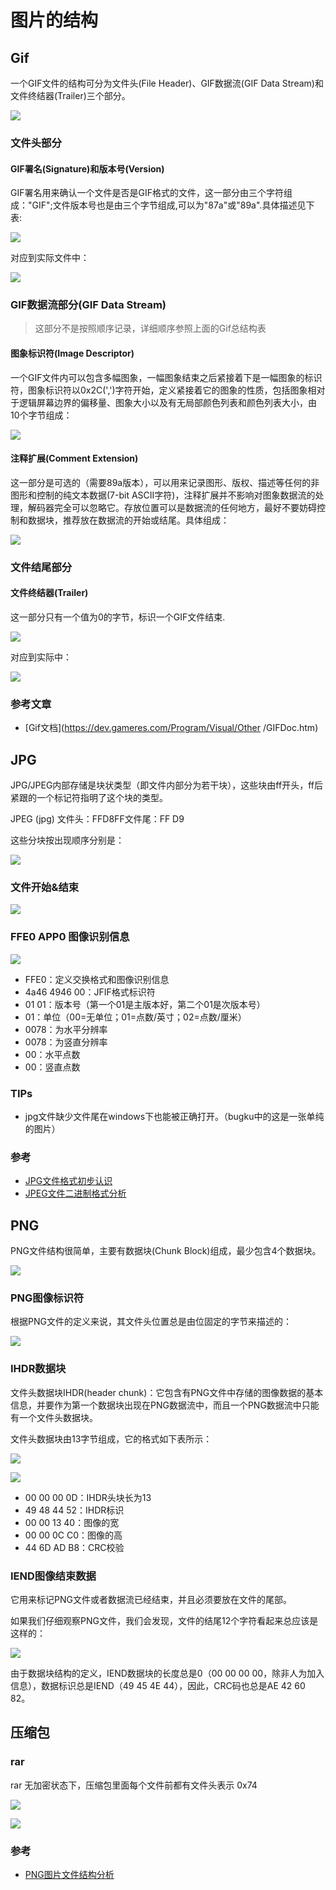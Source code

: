 # 图片的结构

## Gif

一个GIF文件的结构可分为文件头(File Header)、GIF数据流(GIF Data Stream)和文件终结器(Trailer)三个部分。

![](https://i.loli.net/2019/10/18/ku6YQBKoUZEO4Am.png)

### 文件头部分

#### GIF署名(Signature)和版本号(Version)

GIF署名用来确认一个文件是否是GIF格式的文件，这一部分由三个字符组成："GIF";文件版本号也是由三个字节组成,可以为"87a"或"89a".具体描述见下表:

![](https://i.loli.net/2019/10/18/UWynx68w9GF5Da3.png)

对应到实际文件中：

![](https://i.loli.net/2019/10/18/iGCJLm28AMYRqlT.png)

### GIF数据流部分(GIF Data Stream)

> 这部分不是按照顺序记录，详细顺序参照上面的Gif总结构表

#### 图象标识符(Image Descriptor)


一个GIF文件内可以包含多幅图象，一幅图象结束之后紧接着下是一幅图象的标识符，图象标识符以0x2C(',')字符开始，定义紧接着它的图象的性质，包括图象相对于逻辑屏幕边界的偏移量、图象大小以及有无局部颜色列表和颜色列表大小，由10个字节组成：

![](https://i.loli.net/2019/10/18/JbsgufniGTqUhPr.png)

#### 注释扩展(Comment Extension)

这一部分是可选的（需要89a版本），可以用来记录图形、版权、描述等任何的非图形和控制的纯文本数据(7-bit ASCII字符)，注释扩展并不影响对图象数据流的处理，解码器完全可以忽略它。存放位置可以是数据流的任何地方，最好不要妨碍控制和数据块，推荐放在数据流的开始或结尾。具体组成：

![](https://i.loli.net/2019/10/18/U2PsuDjkFRf4hLo.png)

### 文件结尾部分

#### 文件终结器(Trailer)

这一部分只有一个值为0的字节，标识一个GIF文件结束.

![](https://i.loli.net/2019/10/18/jX14qWyA9fb5had.png)

对应到实际中：

![](https://i.loli.net/2019/10/18/iVbd3kKon98lXst.png)

### 参考文章

* [Gif文档](https://dev.gameres.com/Program/Visual/Other /GIFDoc.htm)

## JPG

JPG/JPEG内部存储是块状类型（即文件内部分为若干块），这些块由ff开头，ff后紧跟的一个标记符指明了这个块的类型。

JPEG (jpg) 文件头：FFD8FF文件尾：FF D9

这些分块按出现顺序分别是：

![](https://i.loli.net/2019/10/18/AUj2Ynf67eTxt1K.png)

### 文件开始&结束

![](https://i.loli.net/2019/10/18/LH1hAqaKdVjku2l.png)

### FFE0 APP0 图像识别信息

![](https://i.loli.net/2019/10/18/jWft1e5MuJNKBwh.png)

* FFE0：定义交换格式和图像识别信息
* 4a46 4946 00：JFIF格式标识符
* 01 01：版本号（第一个01是主版本好，第二个01是次版本号）
* 01：单位（00=无单位；01=点数/英寸；02=点数/厘米）
* 0078：为水平分辨率
* 0078：为竖直分辨率
* 00：水平点数
* 00：竖直点数

### TIPs

* jpg文件缺少文件尾在windows下也能被正确打开。（bugku中的这是一张单纯的图片）

### 参考

* [JPG文件格式初步认识](<https://blog.csdn.net/blues1021/article/details/45422557>)
* [JPEG文件二进制格式分析](<https://blog.csdn.net/sinat_26472165/article/details/85342766>)

## PNG

PNG文件结构很简单，主要有数据块(Chunk Block)组成，最少包含4个数据块。

![](https://i.loli.net/2019/10/18/1o7rIWiunaCMzJO.png)

### PNG图像标识符

根据PNG文件的定义来说，其文件头位置总是由位固定的字节来描述的：

![](https://i.loli.net/2019/10/18/KqGYNAgUdTaIRj3.png)

### IHDR数据块

文件头数据块IHDR(header chunk)：它包含有PNG文件中存储的图像数据的基本信息，并要作为第一个数据块出现在PNG数据流中，而且一个PNG数据流中只能有一个文件头数据块。

文件头数据块由13字节组成，它的格式如下表所示：

![](https://i.loli.net/2019/10/19/VXgWyMTHaLqzc5S.png)

![](https://i.loli.net/2019/10/19/xgKY8Q3NC4ZlWa1.png)

* 00 00 00 0D：IHDR头块长为13
* 49 48 44 52：IHDR标识
* 00 00 13 40：图像的宽
* 00 00 0C C0：图像的高
* 44 6D AD B8：CRC校验

### IEND图像结束数据

它用来标记PNG文件或者数据流已经结束，并且必须要放在文件的尾部。

如果我们仔细观察PNG文件，我们会发现，文件的结尾12个字符看起来总应该是这样的：

![](https://i.loli.net/2019/10/19/mcpf8ue2hl7DKYg.png)

由于数据块结构的定义，IEND数据块的长度总是0（00 00 00 00，除非人为加入信息），数据标识总是IEND（49 45 4E 44），因此，CRC码也总是AE 42 60 82。

## 压缩包

### rar

rar 无加密状态下，压缩包里面每个文件前都有文件头表示 0x74

![](https://cdn.jsdelivr.net/gh/skyedai910/Picbed/img/20200314190010.png)

![](https://cdn.jsdelivr.net/gh/skyedai910/Picbed/img/20200314190033.png)

### 参考

* [PNG图片文件结构分析](<https://my.oschina.net/ososchina/blog/801358>)